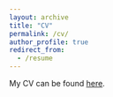 ```yaml
---
layout: archive
title: "CV"
permalink: /cv/
author_profile: true
redirect_from:
  - /resume
---
```


My CV can be found [here](https://thuang-power.github.io/files/Resume_20210121.pdf).
